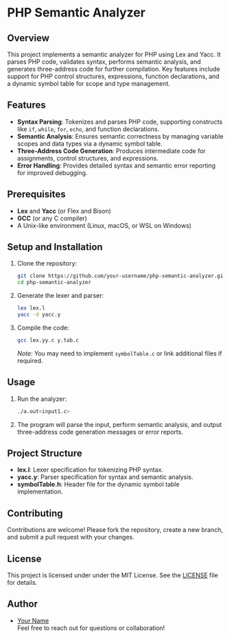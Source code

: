 # PHP Semantic Analyzer

## Overview
This project implements a semantic analyzer for PHP using Lex and Yacc. It parses PHP code, validates syntax, performs semantic analysis, and generates three-address code for further compilation. Key features include support for PHP control structures, expressions, function declarations, and a dynamic symbol table for scope and type management.

## Features
- **Syntax Parsing**: Tokenizes and parses PHP code, supporting constructs like `if`, `while`, `for`, `echo`, and function declarations.
- **Semantic Analysis**: Ensures semantic correctness by managing variable scopes and data types via a dynamic symbol table.
- **Three-Address Code Generation**: Produces intermediate code for assignments, control structures, and expressions.
- **Error Handling**: Provides detailed syntax and semantic error reporting for improved debugging.

## Prerequisites
- **Lex** and **Yacc** (or Flex and Bison)
- **GCC** (or any C compiler)
- A Unix-like environment (Linux, macOS, or WSL on Windows)

## Setup and Installation
1. Clone the repository:
   ```bash
   git clone https://github.com/your-username/php-semantic-analyzer.git
   cd php-semantic-analyzer
   ```
2. Generate the lexer and parser:
   ```bash
   lex lex.l
   yacc -d yacc.y
   ```
3. Compile the code:
   ```bash
   gcc lex.yy.c y.tab.c
   ```
   *Note*: You may need to implement `symbolTable.c` or link additional files if required.

## Usage
1. Run the analyzer:
   ```bash
   ./a.out<input1.c>
   ```

2. The program will parse the input, perform semantic analysis, and output three-address code generation messages or error reports.

## Project Structure
- **lex.l**: Lexer specification for tokenizing PHP syntax.
- **yacc.y**: Parser specification for syntax and semantic analysis.
- **symbolTable.h**: Header file for the dynamic symbol table implementation.

## Contributing
Contributions are welcome! Please fork the repository, create a new branch, and submit a pull request with your changes.

## License
This project is licensed under under the MIT License. See the [LICENSE](LICENSE) file for details.

## Author
- [Your Name](https://github.com/your-username)  
Feel free to reach out for questions or collaboration!
